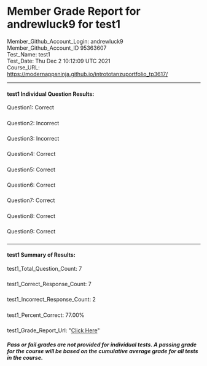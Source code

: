 # Member Grade Report for andrewluck9 for test1  
   
Member_Github_Account_Login: andrewluck9  
Member_Github_Account_ID 95363607  
Test_Name: test1  
Test_Date: Thu Dec  2 10:12:09 UTC 2021  
Course_URL: https://modernappsninja.github.io/intrototanzuportfolio_tp3617/  
   
---  
#### test1 Individual Question Results:  
Question1: Correct  
#####  
Question2: Incorrect  
#####  
Question3: Incorrect  
#####  
Question4: Correct  
#####  
Question5: Correct  
#####  
Question6: Correct  
#####  
Question7: Correct  
#####  
Question8: Correct  
#####  
Question9: Correct  
#####  
---  
#### test1 Summary of Results:  
test1_Total_Question_Count: 7  
#####  
test1_Correct_Response_Count: 7  
#####  
test1_Incorrect_Response_Count: 2  
#####  
test1_Percent_Correct: 77.00%  
#####  
test1_Grade_Report_Url: "[Click Here](https://github.com/modernappsninjas/andrewluck9/blob/main/static/userdata/courses/intrototanzuportfolio_tp3617/grade_report.pr80.test1.md)"
##### Pass or fail grades are not provided for individual tests. A passing grade for the course will be based on the cumulative average grade for all tests in the course.  
